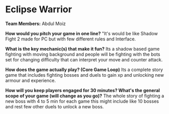 
# Eclipse Warrior 

**Team Members:** Abdul Moiz

**How would you pitch your game in one line?**
"It's would be like Shadow Fight 2 made for PC but with few different rules and Interface. 


**What is the key mechanic(s) that make it fun?**
Its a shadow based game fighting with moving background and people will be fighting with the bots set for changing difficulty that can interpret your move and counter attack.

**How does the game actually play? (Core Game Loop)**
Its a complete story game that includes fighting bosses and duels to gain xp and unlocking new armour and experience.


**How will you keep players engaged for 30 minutes? What's the general scope of your game (will change as you go)?**
The whole story of fighting a new boss with 4 to 5 min for each game this might include like 10 bosses and rest few other duels to unlock a new boss. 

